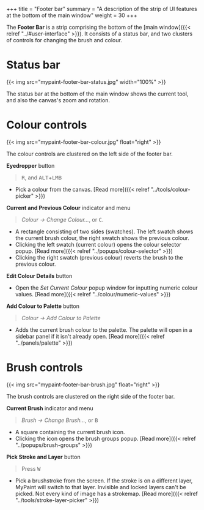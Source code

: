 +++
title = "Footer bar"
summary = "A description of the strip of UI features at the bottom of the main window"
weight = 30
+++

The **Footer Bar** is a strip comprising the bottom of the [main window]({{< relref "../#user-interface" >}}). It
consists of a status bar, and two clusters of controls for changing the brush and colour.

# Status bar
{{< img src="mypaint-footer-bar-status.jpg" width="100%" >}}

The status bar at the bottom of the main window shows the current tool, and also the canvas's zoom and rotation.

# Colour controls

{{< img src="mypaint-footer-bar-colour.jpg" float="right" >}}

The colour controls are clustered on the left side of the footer bar.

**Eyedropper** button
> <kbd>R</kbd>, and <kbd>ALT</kbd>+<kbd>LMB</kbd>
- Pick a colour from the canvas. [Read more]({{< relref "../tools/colour-picker" >}})

**Current and Previous Colour** indicator and menu
> *Colour → Change Colour…*, or <kbd>C</kbd>.
- A rectangle consisting of two sides (swatches). The left swatch shows the current brush colour, the right swatch shows
the previous colour. 
- Clicking the left swatch (current colour) opens the colour selector popup. [Read more]({{< relref "../popups/colour-selector" >}})
- Clicking the right swatch (previous colour) reverts the brush to the previous colour.

**Edit Colour Details** button 
- Open the *Set Current Colour* popup window for inputting numeric colour values. [Read more]({{< relref "../colour/numeric-values" >}})

**Add Colour to Palette** button
> *Colour → Add Colour to Palette*
- Adds the current brush colour to the palette. The palette will open in a sidebar panel if it isn't already open. [Read
more]({{< relref "../panels/palette" >}})

# Brush controls
{{< img src="mypaint-footer-bar-brush.jpg" float="right" >}}

The brush controls are clustered on the right side of the footer bar.

**Current Brush** indicator and menu
> *Brush → Change Brush…*, or <kbd>B</kbd>
- A square containing the current brush icon.
- Clicking the icon opens the brush groups popup. [Read more]({{< relref "../popups/brush-groups" >}})

**Pick Stroke and Layer** button
> Press <kbd>W</kbd>
- Pick a brushstroke from the screen. If the stroke is on a different layer, MyPaint will switch to that layer.
Invisible and locked layers can't be picked. Not every kind of image has a strokemap. [Read more]({{< relref "../tools/stroke-layer-picker" >}})
